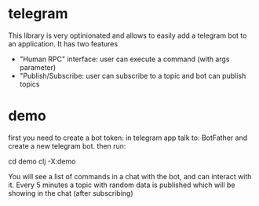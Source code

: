 # telegram

This library is very optinionated and allows to easily add a telegram bot to an application.
It has two features
- "Human RPC" interface: user can execute a command (with args parameter)
- "Publish/Subscribe: user can subscribe to a topic and bot can publish topics


# demo

first you need to create a bot token: in telegram app talk to: BotFather and create a new telegram bot.
then run:

  cd demo
  clj -X:demo


You will see a list of commands in a chat with the bot, and can interact with it. Every 5 minutes a topic with random data is published which will be
showing in the chat (after subscribing)








